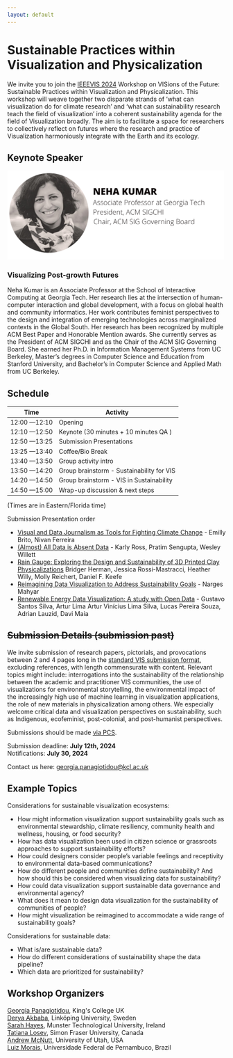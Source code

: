 ```yaml
---
layout: default
---
```


# Sustainable Practices within Visualization and Physicalization

We invite you to join the [IEEEVIS 2024](https://ieeevis.org/year/2024/welcome) Workshop on VISions of the Future: Sustainable Practices within Visualization and Physicalization. This workshop will weave together two disparate strands of ‘what can visualization do for climate research’ and ‘what can sustainability research teach the field of visualization’ into a coherent sustainability agenda for the field of Visualization broadly. The aim is to facilitate a space for researchers to collectively reflect on futures where the research and practice of Visualization harmoniously integrate with the Earth and its ecology.

## Keynote Speaker

<img src="assets/img/keynote.png" width="500px">

### Visualizing Post-growth Futures

Neha Kumar is an Associate Professor at the School of Interactive Computing at Georgia Tech. Her research lies at the intersection of human-computer interaction and global development, with a focus on global health and community informatics. Her work contributes feminist perspectives to the design and integration of emerging technologies across marginalized contexts in the Global South. Her research has been recognized by multiple ACM Best Paper and Honorable Mention awards. She currently serves as the President of ACM SIGCHI and as the Chair of the ACM SIG Governing Board. She earned her Ph.D. in Information Management Systems from UC Berkeley, Master’s degrees in Computer Science and Education from Stanford University, and Bachelor’s in Computer Science and Applied Math from UC Berkeley.

## Schedule

| Time         | Activity                                  |
| ------------ | ----------------------------------------- |
| 12:00 —12:10 | Opening                                   |
| 12:10 —12:50 | Keynote (30 minutes + 10 minutes QA )     |
| 12:50 —13:25 | Submission Presentations                  |
| 13:25 —13:40 | Coffee/Bio Break                          |
| 13:40 —13:50 | Group activity intro                      |
| 13:50 —14:20 | Group brainstorm - Sustainability for VIS |
| 14:20 —14:50 | Group brainstorm - VIS in Sustainability  |
| 14:50 —15:00 | Wrap-up discussion & next steps           |

(Times are in Eastern/Florida time)

Submission Presentation order

- [Visual and Data Journalism as Tools for Fighting Climate Change](./assets/pdfs/vis-and-journalism.pdf) - Emilly Brito, Nivan Ferreira
- [(Almost) All Data is Absent Data](./assets/pdfs/absent-data.pdf) - Karly Ross, Pratim Sengupta, Wesley Willett
- [Rain Gauge: Exploring the Design and Sustainability of 3D Printed Clay Physicalizations](./assets/pdfs/rain-gauge.pdf) Bridger Herman, Jessica Rossi-Mastracci, Heather Willy, Molly Reichert, Daniel F. Keefe
- [Reimagining Data Visualization to Address Sustainability Goals](./assets/pdfs/reimagining-data-vis.pdf) - Narges Mahyar
- [Renewable Energy Data Visualization: A study with Open Data](./assets/pdfs/renewable-energy.pdf) - Gustavo Santos Silva, Artur Lima Artur Vinícius Lima Silva, Lucas Pereira Souza, Adrian Lauzid, Davi Maia

## ~~Submission Details (submission past)~~

We invite submission of research papers, pictorials, and provocations between 2 and 4 pages long in the [standard VIS submission format](https://tc.computer.org/vgtc/publications/conference/), excluding references, with length commensurate with content. Relevant topics might include: interrogations into the sustainability of the relationship between the academic and practitioner VIS communities, the use of visualizations for environmental storytelling, the environmental impact of the increasingly high use of machine learning in visualization applications, the role of new materials in physicalization among others. We especially welcome critical data and visualization perspectives on sustainability, such as Indigenous, ecofeminist, post-colonial, and post-humanist perspectives.

Submissions should be made [via PCS](https://new.precisionconference.com/).

Submission deadline: **July 12th, 2024**  
Notifications: **July 30, 2024**

Contact us here: georgia.panagiotidou@kcl.ac.uk

## Example Topics

Considerations for sustainable visualization ecosystems:

- How might information visualization support sustainability goals such as environmental stewardship, climate resiliency, community health and wellness, housing, or food security?
- How has data visualization been used in citizen science or grassroots approaches to support sustainability efforts?
- How could designers consider people’s variable feelings and receptivity to environmental data-based communications?
- How do different people and communities define sustainability? And how should this be considered when visualizing data for sustainability?
- How could data visualization support sustainable data governance and environmental agency?
- What does it mean to design data visualization for the sustainability of communities of people?
- How might visualization be reimagined to accommodate a wide range of sustainability goals?

Considerations for sustainable data:

- What is/are sustainable data?
- How do different considerations of sustainability shape the data pipeline?
- Which data are prioritized for sustainability?

## Workshop Organizers

[Georgia Panagiotidou](https://www.kcl.ac.uk/people/georgia-panagiotidou), King's College UK  
[Derya Akbaba](https://gotdairyya.github.io/), Linköping University, Sweden  
[Sarah Hayes](https://sarah-hayes.com/sample-page-2/), Munster Technological University, Ireland  
[Tatiana Losev](https://www.tatianalosev.com/), Simon Fraser University, Canada  
[Andrew McNutt](https://www.mcnutt.in/), University of Utah, USA  
[Luiz Morais](https://luizaugustomm.github.io/), Universidade Federal de Pernambuco, Brazil
